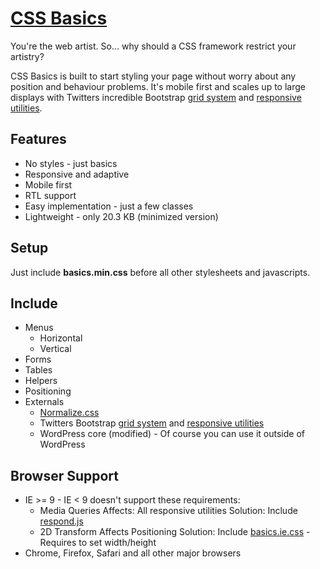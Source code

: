 # [CSS Basics](http://cheich.github.io/CSS-Basics/)

You're the web artist. So... why should a CSS framework restrict your artistry?

CSS Basics is built to start styling your page without worry about any position and behaviour problems. It's mobile first and scales up to large displays with Twitters incredible Bootstrap [grid system](http://getbootstrap.com/css/#grid) and [responsive utilities](http://getbootstrap.com/css/#responsive-utilities).

## Features
* No styles - just basics
* Responsive and adaptive
* Mobile first
* RTL support
* Easy implementation - just a few classes
* Lightweight - only 20.3 KB (minimized version)

## Setup
Just include **basics.min.css** before all other stylesheets and javascripts.

## Include
* Menus
  * Horizontal
  * Vertical
* Forms
* Tables
* Helpers
* Positioning
* Externals
  * [Normalize.css](https://necolas.github.io/normalize.css/)
  * Twitters Bootstrap [grid system](http://getbootstrap.com/css/#grid) and [responsive utilities](http://getbootstrap.com/css/#responsive-utilities)
  * WordPress core (modified) - Of course you can use it outside of WordPress

## Browser Support

* IE >= 9 - IE < 9 doesn't support these requirements:
  * Media Queries
    Affects: All responsive utilities
    Solution: Include [respond.js](https://github.com/scottjehl/Respond)
  * 2D Transform
    Affects Positioning
    Solution: Include [basics.ie.css](/src/bascics.ie.css) - Requires to set width/height
* Chrome, Firefox, Safari and all other major browsers